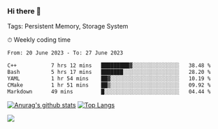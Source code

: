 ### Hi there 👋

Tags: Persistent Memory, Storage System

<!--

[![Anurag's github stats](https://github-readme-stats.vercel.app/api?username=wwyf)](https://github.com/anuraghazra/github-readme-stats)

[![Anurag's github stats](https://github-readme-stats.vercel.app/api?username=wwyf&count_private=true)](https://github.com/anuraghazra/github-readme-stats)


[![Top Langs](https://github-readme-stats.vercel.app/api/top-langs/?username=wwyf&count_private=true&&hide=jupyter%20notebook,html)](https://github.com/anuraghazra/github-readme-stats)



-->


⏱ Weekly coding time

<!--START_SECTION:waka-->

```txt
From: 20 June 2023 - To: 27 June 2023

C++           7 hrs 12 mins   █████████▓░░░░░░░░░░░░░░░   38.48 %
Bash          5 hrs 17 mins   ███████░░░░░░░░░░░░░░░░░░   28.20 %
YAML          1 hr 54 mins    ██▓░░░░░░░░░░░░░░░░░░░░░░   10.19 %
CMake         1 hr 51 mins    ██▒░░░░░░░░░░░░░░░░░░░░░░   09.92 %
Markdown      49 mins         █░░░░░░░░░░░░░░░░░░░░░░░░   04.44 %
```

<!--END_SECTION:waka-->



[![Anurag's github stats](https://github-readme-stats.vercel.app/api?username=wwyf&count_private=true&show_icons=true&hide_border=true)](https://github.com/anuraghazra/github-readme-stats) [![Top Langs](https://github-readme-stats.vercel.app/api/top-langs/?username=wwyf&count_private=true&hide=jupyter%20notebook,html,OpenEdge%20ABL&langs_count=10&layout=compact&hide_border=true)](https://github.com/anuraghazra/github-readme-stats)

<!--

[![willianrod's wakatime stats](https://github-readme-stats.vercel.app/api/wakatime?username=wwyf)](https://github.com/anuraghazra/github-readme-stats)


-->

![](https://hit.yhype.me/github/profile?user_id=23121291)
